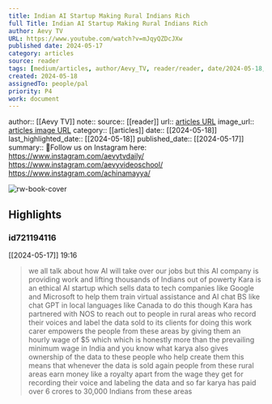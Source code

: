 ```yaml
---
title: Indian AI Startup Making Rural Indians Rich
full Title: Indian AI Startup Making Rural Indians Rich
author: Aevy TV
URL: https://www.youtube.com/watch?v=mJqyQZDcJXw
published date: 2024-05-17
category: articles
source: reader
tags: [medium/articles, author/Aevy_TV, reader/reader, date/2024-05-18, area/reader]
created: 2024-05-18
assignedTo: people/pal
priority: P4
work: document
---
```

author:: [[Aevy TV]]
note:: 
source:: [[reader]]
url:: [articles URL](https://www.youtube.com/watch?v=mJqyQZDcJXw)
image_url:: [articles image URL](https://i.ytimg.com/vi/mJqyQZDcJXw/maxres2.jpg?sqp=-oaymwEoCIAKENAF8quKqQMcGADwAQH4AbYIgAKAD4oCDAgAEAEYZSBaKE0wDw==&rs=AOn4CLDBk9iIx3gXTAVPO_VyOJ--M35PIQ)
category:: [[articles]]
date:: [[2024-05-18]]
last_highlighted_date:: [[2024-05-18]]
published_date:: [[2024-05-17]]
summary:: 📌Follow us on Instagram here: https://www.instagram.com/aevytvdaily/
https://www.instagram.com/aevyvideoschool/
https://www.instagram.com/achinamayya/


![rw-book-cover](https://i.ytimg.com/vi/mJqyQZDcJXw/maxres2.jpg?sqp=-oaymwEoCIAKENAF8quKqQMcGADwAQH4AbYIgAKAD4oCDAgAEAEYZSBaKE0wDw==&rs=AOn4CLDBk9iIx3gXTAVPO_VyOJ--M35PIQ)

## Highlights
### id721194116
[[2024-05-17]] 19:16
> we all talk about how AI will take over our jobs but this AI company is providing work and lifting thousands of Indians out of powerty Kara is an ethical AI startup which sells data to tech companies like Google and Microsoft to help them train virtual assistance and AI chat BS like chat GPT in local languages like Canada to do this though Kara has partnered with NOS to reach out to people in rural areas who record their voices and label the data sold to its clients for doing this work carer empowers the people from these areas by giving them an hourly wage of $5 which which is honestly more than the
> prevailing minimum wage in India and you know what karya also gives ownership of the data to these people who help create them this means that whenever the data is sold again people from these rural areas earn money like a royalty apart from the wage they get for recording their voice and labeling the data and so far karya has paid over 6 crores to 30,000 Indians from these areas


